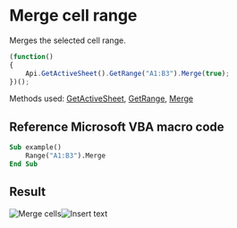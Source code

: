 # Merge cell range

Merges the selected cell range.

<!-- This code snippet is shown in the screenshot. -->

<!-- eslint-skip -->

``` ts
(function()
{
    Api.GetActiveSheet().GetRange("A1:B3").Merge(true);
})();
```

Methods used: [GetActiveSheet](../../../../office-api/usage-api/spreadsheet-api/Api/Methods/GetActiveSheet.md), [GetRange](../../../../office-api/usage-api/spreadsheet-api/ApiWorksheet/Methods/GetRange.md), [Merge](../../../../office-api/usage-api/spreadsheet-api/ApiRange/Methods/Merge.md)

## Reference Microsoft VBA macro code

``` vb
Sub example()
    Range("A1:B3").Merge
End Sub
```

## Result

![Merge cells](/assets/images/plugins/merge-cells.png#gh-light-mode-only)![Insert text](/assets/images/plugins/merge-cells.dark.png#gh-dark-mode-only)
